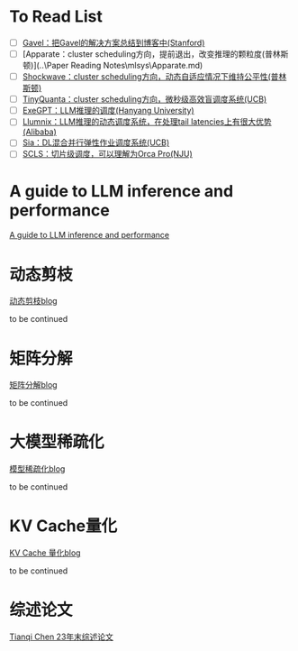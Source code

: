 # To Read List

- [ ] [Gavel：把Gavel的解决方案总结到博客中(Stanford)](Gavel.md) 
- [ ] [Apparate：cluster scheduling方向，提前退出，改变推理的颗粒度(普林斯顿)](..\Paper Reading Notes\mlsys\Apparate.md) 
- [ ] [Shockwave：cluster scheduling方向，动态自适应情况下维持公平性(普林斯顿)](Shockwave.md)  
- [ ] [TinyQuanta：cluster scheduling方向，微秒级高效盲调度系统(UCB)](TinyQuanta.md) 
- [ ] [ExeGPT：LLM推理的调度(Hanyang University)](ExeGPT.md)  
- [ ] [Llumnix：LLM推理的动态调度系统，在处理tail latencies上有很大优势(Alibaba)](Llumnix.md) 
- [ ] [Sia：DL混合并行弹性作业调度系统(UCB)](Sia.md) 
- [ ] [SCLS：切片级调度，可以理解为Orca Pro(NJU)](SCLS.md) 

# A guide to LLM inference and performance

[A guide to LLM inference and performance](https://www.baseten.co/blog/llm-transformer-inference-guide)



# 动态剪枝

[动态剪枝blog](https://zhuanlan.zhihu.com/p/675585887)

to be continued



# 矩阵分解

[矩阵分解blog](https://zhuanlan.zhihu.com/p/678891209)

to be continued



# 大模型稀疏化

[模型稀疏化blog](https://zhuanlan.zhihu.com/p/679376718)

to be continued



# KV Cache量化

[KV Cache 量化blog](https://zhuanlan.zhihu.com/p/691537237)

to be continued



# 综述论文

[Tianqi Chen 23年末综述论文](https://arxiv.org/abs/2312.15234)